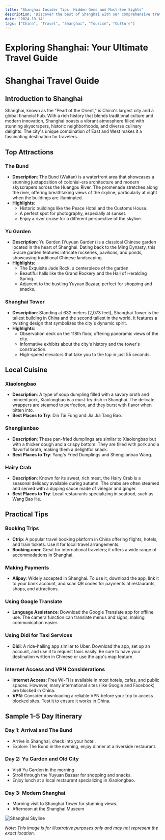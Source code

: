 ```yaml
---
title: "Shanghai Insider Tips: Hidden Gems and Must-See Sights"
description: "Discover the best of Shanghai with our comprehensive travel guide. Explore top attractions, savor local cuisine, and get insider tips for an unforgettable Chinese adventure."
date: "2024-10-14"
tags: ["China", "Travel", "Shanghai", "Tourism", "Culture"]
---
```


# Exploring Shanghai: Your Ultimate Travel Guide

# Shanghai Travel Guide

## Introduction to Shanghai
Shanghai, known as the "Pearl of the Orient," is China's largest city and a global financial hub. With a rich history that blends traditional culture and modern innovation, Shanghai boasts a vibrant atmosphere filled with stunning skyscrapers, historic neighborhoods, and diverse culinary delights. The city's unique combination of East and West makes it a fascinating destination for travelers.

## Top Attractions

### The Bund
- **Description**: The Bund (Waitan) is a waterfront area that showcases a stunning juxtaposition of colonial-era architecture and modern skyscrapers across the Huangpu River. The promenade stretches along the river, offering breathtaking views of the skyline, particularly at night when the buildings are illuminated.
- **Highlights**: 
  - Historic buildings like the Peace Hotel and the Customs House.
  - A perfect spot for photography, especially at sunset.
  - Enjoy a river cruise for a different perspective of the skyline.

### Yu Garden
- **Description**: Yu Garden (Yuyuan Garden) is a classical Chinese garden located in the heart of Shanghai. Dating back to the Ming Dynasty, this 5-acre garden features intricate rockeries, pavilions, and ponds, showcasing traditional Chinese landscaping.
- **Highlights**: 
  - The Exquisite Jade Rock, a centerpiece of the garden.
  - Beautiful halls like the Grand Rockery and the Hall of Heralding Spring.
  - Adjacent to the bustling Yuyuan Bazaar, perfect for shopping and snacks.

### Shanghai Tower
- **Description**: Standing at 632 meters (2,073 feet), Shanghai Tower is the tallest building in China and the second tallest in the world. It features a twisting design that symbolizes the city's dynamic spirit.
- **Highlights**: 
  - Observation deck on the 118th floor, offering panoramic views of the city.
  - Informative exhibits about the city's history and the tower's construction.
  - High-speed elevators that take you to the top in just 55 seconds.

## Local Cuisine

### Xiaolongbao
- **Description**: A type of soup dumpling filled with a savory broth and minced pork, Xiaolongbao is a must-try dish in Shanghai. The delicate wrappers are steamed to perfection, and they burst with flavor when bitten into.
- **Best Places to Try**: Din Tai Fung and Jia Jia Tang Bao.

### Shengjianbao
- **Description**: These pan-fried dumplings are similar to Xiaolongbao but with a thicker dough and a crispy bottom. They are filled with pork and a flavorful broth, making them a delightful snack.
- **Best Places to Try**: Yang's Fried Dumplings and Shengjianbao Wang.

### Hairy Crab
- **Description**: Known for its sweet, rich meat, the Hairy Crab is a seasonal delicacy available during autumn. The crabs are often steamed and served with a dipping sauce made of vinegar and ginger.
- **Best Places to Try**: Local restaurants specializing in seafood, such as Wang Bao He.

## Practical Tips

### Booking Trips
- **Ctrip**: A popular travel booking platform in China offering flights, hotels, and train tickets. Use it for local travel arrangements.
- **Booking.com**: Great for international travelers; it offers a wide range of accommodations in Shanghai.

### Making Payments
- **Alipay**: Widely accepted in Shanghai. To use it, download the app, link it to your bank account, and scan QR codes for payments at restaurants, shops, and attractions.

### Using Google Translate
- **Language Assistance**: Download the Google Translate app for offline use. The camera function can translate menus and signs, making communication easier.

### Using Didi for Taxi Services
- **Didi**: A ride-hailing app similar to Uber. Download the app, set up an account, and use it to request taxis easily. Be sure to have your destination written in Chinese or use the app's map feature.

### Internet Access and VPN Considerations
- **Internet Access**: Free Wi-Fi is available in most hotels, cafes, and public spaces. However, many international sites (like Google and Facebook) are blocked in China.
- **VPN**: Consider downloading a reliable VPN before your trip to access blocked sites. Test it to ensure it works in China.

## Sample 1-5 Day Itinerary

### Day 1: Arrival and The Bund
- Arrive in Shanghai, check into your hotel.
- Explore The Bund in the evening, enjoy dinner at a riverside restaurant.

### Day 2: Yu Garden and Old City
- Visit Yu Garden in the morning.
- Stroll through the Yuyuan Bazaar for shopping and snacks.
- Enjoy lunch at a local restaurant specializing in Xiaolongbao.

### Day 3: Modern Shanghai
- Morning visit to Shanghai Tower for stunning views.
- Afternoon at the Shanghai Museum

<img src="https://source.unsplash.com/1600x900/?Shanghai,cityscape" alt="Shanghai Skyline" loading="lazy">

*Note: This image is for illustrative purposes only and may not represent the exact location.*

